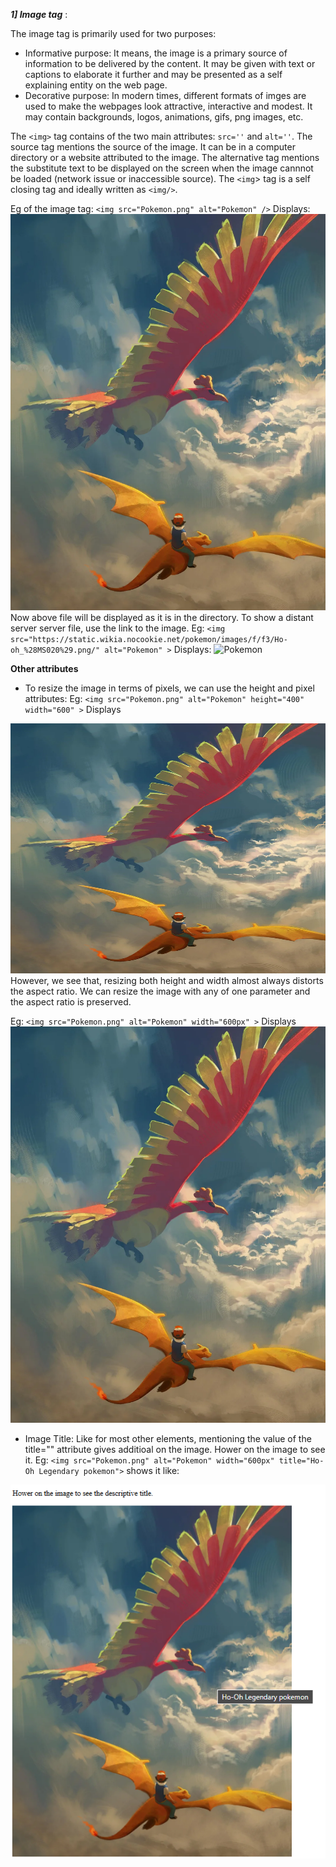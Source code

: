 ***1] Image tag***
:

The image tag is primarily used for two purposes:
- Informative purpose: It means, the image is a primary source of information to be delivered by the content. It may be given with text or captions to elaborate it further and may be presented as a self explaining entity on the web page.
- Decorative purpose: In modern times, different formats of imges are used to make the webpages look attractive, interactive and modest. It may contain backgrounds, logos, animations, gifs, png images, etc.

The `<img>` tag contains of the two main attributes: `src=''` and `alt=''`.
The source tag mentions the source of the image. It can be in a computer directory or a website attributed to the image.
The alternative tag mentions the substitute text to be displayed on the screen when the image cannnot be loaded (network issue or inaccessible source).
The `<img`> tag is a self closing tag and ideally written as `<img/>`.

Eg of the image tag: `<img src="Pokemon.png" alt="Pokemon" />` Displays: <img src="Pokemon.png" alt="Pokemon" />
Now above file will be displayed as it is in the directory.
To show a distant server server file, use the link to the image.
Eg: `<img src="https://static.wikia.nocookie.net/pokemon/images/f/f3/Ho-oh_%28MS020%29.png/" alt="Pokemon" >` 
Displays: <img src="https://static.wikia.nocookie.net/pokemon/images/f/f3/Ho-oh_%28MS020%29.png/" alt="Pokemon" >

**Other attributes**
- To resize the image in terms of pixels, we can use the height and pixel attributes:
Eg: `<img src="Pokemon.png" alt="Pokemon" height="400" width="600" >` 
Displays
<img src="Pokemon.png" alt="Pokemon" height="400" width="600" >
However, we see that, resizing both height and width almost always distorts the aspect ratio. We can resize the image with any of one parameter and the aspect ratio is preserved.

Eg: `<img src="Pokemon.png" alt="Pokemon" width="600px" >` 
Displays
<img src="Pokemon.png" alt="Pokemon" width="600px" >

- Image Title: Like for most other elements, mentioning the value of the title="" attribute gives additioal on the image. Hower on the image to see it.
Eg: `<img src="Pokemon.png" alt="Pokemon" width="600px" title="Ho-Oh Legendary pokemon">` shows it like:

![Image](imagetitle.png)